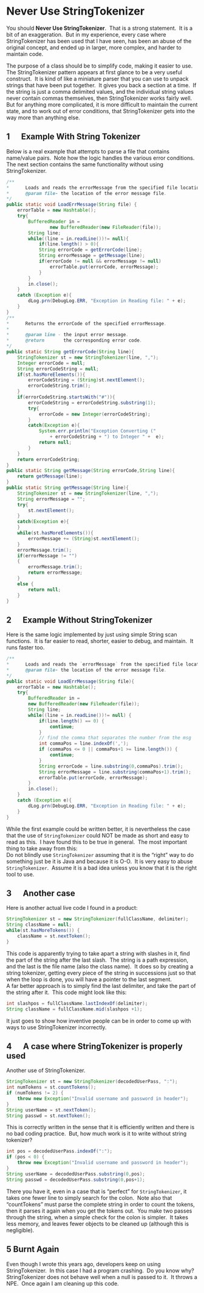 #  Never Use StringTokenizer

You should **Never Use StringTokenizer**.  That is a strong statement.  It is a bit of an exaggeration.  But in my experience, every case where StringTokenizer has been used that I have seen, has been an abuse of the original concept, and ended up in larger, more complex, and harder to maintain code.  

The purpose of a class should be to simplify code, making it easier to use.  The StringTokenizer pattern appears at first glance to be a very useful construct.  It is kind of like a miniature parser that you can use to unpack strings that have been put together.  It gives you back a section at a time.  If the string is just a comma delimited values, and the individual string values never contain commas themselves, then StringTokenizer works fairly well.  But for anything more complicated, it is more difficult to maintain the current state, and to work out of error conditions, that StringTokenizer gets into the way more than anything else.

## 1      Example With String Tokenizer

Below is a real example that attempts to parse a file that contains name/value pairs.  Note how the logic handles the various error conditions.  The next section contains the same functionality without using StringTokenizer.

```java
/**
*      Loads and reads the errorMessage from the specified file location.
*      @param file- the location of the error message file.
*/
public static void LoadErrMessage(String file) {
    errorTable = new Hashtable();
    try{
        BufferedReader in =
                new BufferedReader(new FileReader(file));
        String line;
        while((line = in.readLine())!= null){
            if(line.length() > 0){
            String errorCode = getErrorCode(line);
            String errorMessage = getMessage(line);
            if(errorCode != null && errorMessage != null)
                errorTable.put(errorCode, errorMessage);
            }
        }
        in.close();
    }
    catch (Exception e){
        dLog.prn(DebugLog.ERR, "Exception in Reading file: " + e);
    }
}
/**
*      Returns the errorCode of the specified errorMessage.
*
*      @param line - the input error message.
*      @return       the corresponding error code.
*/
public static String getErrorCode(String line){
    StringTokenizer st = new StringTokenizer(line, ",");
    Integer errorCode = null;
    String errorCodeString = null;
    if(st.hasMoreElements()){
        errorCodeString = (String)st.nextElement();
        errorCodeString.trim();
    }
    if(errorCodeString.startsWith("#")){
        errorCodeString = errorCodeString.substring(1);
        try{
            errorCode = new Integer(errorCodeString);
        }
        catch(Exception e){
            System.err.println("Exception Converting (" 
                + errorCodeString + ") to Integer " +  e);
            return null;
        }
    }
    return errorCodeString;
}
public static String getMessage(String errorCode,String line){
    return getMessage(line);
}
public static String getMessage(String line){
    StringTokenizer st = new StringTokenizer(line, ",");
    String errorMessage = "";
    try{
        st.nextElement();
    }
    catch(Exception e){
    }
    while(st.hasMoreElements()){
        errorMessage += (String)st.nextElement();
    }
    errorMessage.trim();
    if(errorMessage != "")
    {
        errorMessage.trim();
        return errorMessage;
    }
    else {
        return null;
    }
}

```


## 2      Example Without StringTokenizer

Here is the same logic implemented by just using simple String scan functions.  It is far easier to read, shorter, easier to debug, and maintain.  It runs faster too.

```java
/**
*      Loads and reads the `errorMessage` from the specified file location.
*      @param file- the location of the error message file.
*/
public static void LoadErrMessage(String file){
    errorTable = new Hashtable();
    try{
        BufferedReader in =
        new BufferedReader(new FileReader(file));
        String line;
        while((line = in.readLine())!= null) {
            if(line.length() == 0) {
                continue;
            }
            // find the comma that separates the number from the msg
            int commaPos = line.indexOf(',');
            if (commaPos <= 0 || commaPos+1 >= line.length()) {
                continue;
            }
            String errorCode = line.substring(0,commaPos).trim();
            String errorMessage = line.substring(commaPos+1).trim();
            errorTable.put(errorCode, errorMessage);
        }
        in.close();
    }
    catch (Exception e){
        dLog.prn(DebugLog.ERR, "Exception in Reading file: " + e);
    }               
}
```


While the first example could be written better, it is nevertheless the case that the use of `StringTokenizer` could NOT be made as short and easy to read as this.  I have found this to be true in general.  The most important thing to take away from this:  
Do not blindly use `StringTokenizer` assuming that it is the “right” way to do something just be it is Java and because it is O-O.  It is very easy to abuse `StringTokenizer`.  Assume it is a bad idea unless you know that it is the right tool to use.

## 3      Another case

Here is another actual live code I found in a product:

```java
StringTokenizer st = new StringTokenizer(fullClassName, delimiter);
String className = null;
while(st.hasMoreTokens()) {
    className = st.nextToken();
}

```


This code is apparently trying to take apart a string with slashes in it, find the part of the string after the last slash.  The string is a path expression, and the last is the file name (also the class name).  It does so by creating a string tokenizer, getting every piece of the string in successions just so that when the loop is done, you will have a pointer to the last segment.  
A far better approach is to simply find the last delimiter, and take the part of the string after it.  This code might look like this:

```java
int slashpos = fullClassName.lastIndexOf(delimiter);
String className = fullClassName.mid(slashpos +1);
```


It just goes to show how inventive people can be in order to come up with ways to use StringTokenizer incorrectly.

## 4      A case where StringTokenizer is properly used

Another use of StringTokenizer.

```java
StringTokenizer st = new StringTokenizer(decodedUserPass, ":");
int numTokens = st.countTokens();
if (numTokens != 2) {
    throw new Exception("Invalid username and password in header");
}
String userName = st.nextToken();
String passwd = st.nextToken();
```


This is correctly written in the sense that it is efficiently written and there is no bad coding practice.  But, how much work is it to write without string tokenizer?

```java
int pos = decodedUserPass.indexOf(":");
if (pos < 0) {
    throw new Exception("Invalid username and password in header");
}
String userName = decodedUserPass.substring(0,pos);
String passwd = decodedUserPass.substring(0,pos+1);
```


There you have it, even in a case that is “perfect” for `StringTokenizer`, it takes one fewer line to simply search for the colon.  Note also that “countTokens” must parse the complete string in order to count the tokens, then it parses it again when you get the tokens out.  You make two passes through the string, when a simple check for the colon is simpler.  It takes less memory, and leaves fewer objects to be cleaned up (although this is negligible).

## 5 Burnt Again

Even though I wrote this years ago, developers keep on using StringTokenizer.  In this case I had a program crashing.  Do you know why?  StringTokenizer does not behave well when a null is passed to it.  It throws a NPE.  Once again I am cleaning up this code.

